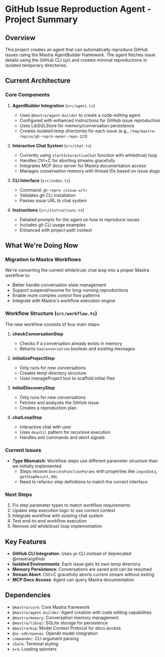 # GitHub Issue Reproduction Agent - Project Summary

## Overview
This project creates an agent that can automatically reproduce GitHub issues using the Mastra AgentBuilder framework. The agent fetches issue details using the GitHub CLI (`gh`) and creates minimal reproductions in isolated temporary directories.

## Current Architecture

### Core Components

1. **AgentBuilder Integration** (`src/agent.ts`)
   - Uses `@mastra/agent-builder` to create a code-editing agent
   - Configured with enhanced instructions for GitHub issue reproduction
   - Uses LibSQLStore for memory/conversation persistence
   - Creates isolated temp directories for each issue (e.g., `/tmp/mastra-repros/gh-repro-owner-repo-123`)

2. **Interactive Chat System** (`src/chat.ts`)
   - Currently using `startInteractiveChat` function with while(true) loop
   - Handles Ctrl+C for aborting streams gracefully
   - Integrates MCP docs server for Mastra documentation access
   - Manages conversation memory with thread IDs based on issue slugs

3. **CLI Interface** (`src/index.ts`)
   - Command: `gh-repro <issue-url>`
   - Validates gh CLI installation
   - Passes issue URL to chat system

4. **Instructions** (`src/instructions.ts`)
   - Detailed prompts for the agent on how to reproduce issues
   - Includes gh CLI usage examples
   - Enhanced with project path context

## What We're Doing Now

### Migration to Mastra Workflows
We're converting the current while(true) chat loop into a proper Mastra workflow to:
- Better handle conversation state management
- Support suspend/resume for long-running reproductions
- Enable more complex control flow patterns
- Integrate with Mastra's workflow execution engine

### Workflow Structure (`src/workflow.ts`)
The new workflow consists of four main steps:

1. **checkConversationStep**
   - Checks if a conversation already exists in memory
   - Returns `hasConversation` boolean and existing messages

2. **initializeProjectStep**
   - Only runs for new conversations
   - Creates temp directory structure
   - Uses manageProject tool to scaffold initial files

3. **initialDiscoveryStep**
   - Only runs for new conversations
   - Fetches and analyzes the GitHub issue
   - Creates a reproduction plan

4. **chatLoopStep**
   - Interactive chat with user
   - Uses `dountil` pattern for recursive execution
   - Handles exit commands and abort signals

### Current Issues
- **Type Mismatch**: Workflow steps use different parameter structure than we initially implemented
  - Steps receive `ExecuteFunctionParams` with properties like `inputData`, `getStepResult`, etc.
  - Need to refactor step definitions to match the correct interface

### Next Steps
1. Fix step parameter types to match workflow requirements
2. Update step execution logic to use correct context
3. Integrate workflow with existing chat system
4. Test end-to-end workflow execution
5. Remove old while(true) loop implementation

## Key Features
- **GitHub CLI Integration**: Uses `gh` CLI instead of deprecated @mastra/github
- **Isolated Environments**: Each issue gets its own temp directory
- **Memory Persistence**: Conversations are saved and can be resumed
- **Stream Abort**: Ctrl+C gracefully aborts current stream without exiting
- **MCP Docs Access**: Agent can query Mastra documentation

## Dependencies
- `@mastra/core`: Core Mastra framework
- `@mastra/agent-builder`: Agent creation with code editing capabilities
- `@mastra/memory`: Conversation memory management
- `@mastra/libsql`: SQLite storage for persistence
- `@mastra/mcp`: Model Context Protocol for docs access
- `@ai-sdk/openai`: OpenAI model integration
- `commander`: CLI argument parsing
- `chalk`: Terminal styling
- `ora`: Loading spinners